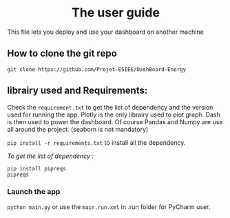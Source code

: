 # <center>The user guide</center>
This file lets you deploy and use your dashboard on another machine

## How to clone the git repo
`git clone https://github.com/Projet-ESIEE/DashBoard-Energy`

## librairy used and Requirements: 
Check the `requirement.txt` to get the list of dependency and the version used for running the app.
Plotly is the only librairy used to plot graph. Dash is then used to power the dashboard. 
Of course Pandas and Numpy are use all around the project. (seaborn is not mandatory)

`pip install -r requirements.txt` to install all the dependency.

*To get the list of dependency :*
```shell
pip install pipreqs 
pipreqs
```
### Launch the app
`python main.py` or use the `main.run.xml` in .run folder for PyCharm user.

